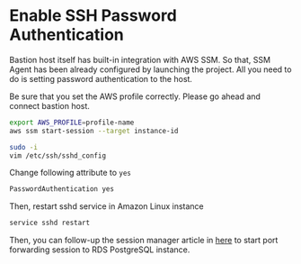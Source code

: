 # Enable SSH Password Authentication

Bastion host itself has built-in integration with AWS SSM. So that, SSM Agent has been already configured by launching the project. All you need to do is setting password authentication to the host.

Be sure that you set the AWS profile correctly. Please go ahead and connect bastion host.
```bash
export AWS_PROFILE=profile-name
aws ssm start-session --target instance-id
```
```bash
sudo -i 
vim /etc/ssh/sshd_config
```
Change following attribute to `yes`

```bash
PasswordAuthentication yes
```
Then, restart sshd service in Amazon Linux instance

```bash
service sshd restart
```
Then, you can follow-up the session manager article in [here](https://github.com/umutykaya/cdk-spring-pipeline) to start port forwarding session to RDS PostgreSQL instance.